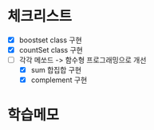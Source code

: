 # 체크리스트

- [x] boostset class 구현
- [x] countSet class 구현
- [ ] 각각 메쏘드 -> 함수형 프로그래밍으로 개선
    - [x] sum 합집합 구현
    - [x] complement 구현

# 학습메모